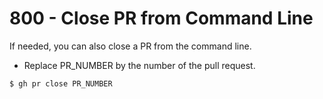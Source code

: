 # 800 - Close PR from Command Line

If needed, you can also close a PR from the command line.

- Replace PR_NUMBER by the number of the pull request.

```
$ gh pr close PR_NUMBER
```

